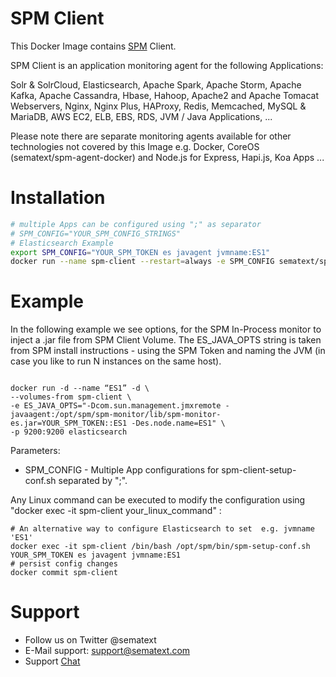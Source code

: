 # SPM Client 

This Docker Image contains [SPM](https://www.sematext.com/spm) Client. 

SPM Client is an application monitoring agent for the following Applications:

Solr & SolrCloud, Elasticsearch, Apache Spark, Apache Storm, Apache Kafka, Apache Cassandra, 
Hbase, Hahoop, Apache2 and Apache Tomacat Webservers, Nginx, Nginx Plus, HAProxy, Redis, Memcached, MySQL & MariaDB, AWS EC2, ELB, EBS, RDS, JVM / Java Applications, ...

Please note there are separate monitoring agents available for other technologies not covered by this Image e.g. Docker, CoreOS (sematext/spm-agent-docker) and Node.js for Express, Hapi.js, Koa Apps ...

# Installation 

```.sh
# multiple Apps can be configured using ";" as separator
# SPM_CONFIG="YOUR_SPM_CONFIG_STRINGS"
# Elasticsearch Example
export SPM_CONFIG="YOUR_SPM_TOKEN es javagent jvmname:ES1"
docker run --name spm-client --restart=always -e SPM_CONFIG sematext/spm-client

```

# Example

In the following example we see options, for the SPM In-Process monitor to inject a .jar file from SPM Client Volume.
The ES_JAVA_OPTS string is taken from SPM install instructions - using the SPM Token and naming the JVM (in case you like to run N instances on the same host). 

```

docker run -d --name “ES1” -d \
--volumes-from spm-client \
-e ES_JAVA_OPTS="-Dcom.sun.management.jmxremote -javaagent:/opt/spm/spm-monitor/lib/spm-monitor-es.jar=YOUR_SPM_TOKEN::ES1 -Des.node.name=ES1" \
-p 9200:9200 elasticsearch 

```

Parameters:
- SPM_CONFIG - Multiple App configurations for spm-client-setup-conf.sh separated by ";". 

Any Linux command can be executed to modify the configuration using "docker exec -it spm-client your_linux_command" :

```
# An alternative way to configure Elasticsearch to set  e.g. jvmname 'ES1'
docker exec -it spm-client /bin/bash /opt/spm/bin/spm-setup-conf.sh YOUR_SPM_TOKEN es javagent jvmname:ES1
# persist config changes
docker commit spm-client
```

# Support
- Follow us on Twitter @sematext
- E-Mail support: support@sematext.com
- Support [Chat](https://apps.sematext.com/users-web/login.do) 

